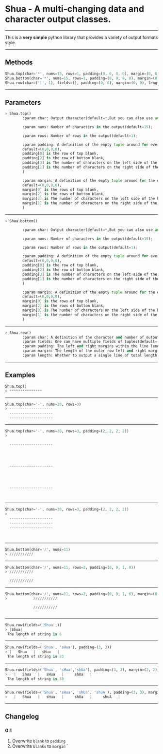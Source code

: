 # Shua - A multi-changing data and character output classes.


----------
This is a **very simple** python library that provides a variety of output formats style.


----------
## Methods
```python
Shua.top(char='*', nums=15, rows=1, padding=(0, 0, 0, 0), margin=(0, 0, 0, 0))
Shua.bottom(char='*', nums=15, rows=1, padding=(0, 0, 0, 0), margin=(0, 0, 0, 0))
Shua.row(char=('|', 1), fields=(), padding=(0, 0), margin=(0, 0), length=True)
```


----------
## Parameters
```python
> Shua.top()
        :param char: Output character(default=*,But you can also use any other arbitrary character.);

        :param nums: Number of characters in the output(default=15);

        :param rows: Number of rows in the output(default=1);

        :param padding: A definition of the empty tuple around for every row(
        default=(0,0,0,0),
        padding[0] is the row of top blank,
        padding[2] is the row of bottom blank,
        padding[3] is The number of characters on the left side of the blank,
        padding[1] is the number of characters on the right side of the blank
        )

        :param margin: A definition of the empty tuple around for the output of all(
        default=(0,0,0,0),
        margin[0] is the rows of top blank,
        margin[2] is the rows of bottom blank,
        margin[3] is The number of characters on the left side of the blank,
        margin[1] is the number of characters on the right side of the blank
        )


```


----------
```python
> Shua.bottom()

        :param char: Output character(default=*,But you can also use any other arbitrary character.);

        :param nums: Number of characters in the output(default=15);

        :param rows: Number of rows in the output(default=1);

        :param padding: A definition of the empty tuple around for every row(
        default=(0,0,0,0),
        padding[0] is the row of top blank,
        padding[2] is the row of bottom blank,
        padding[3] is The number of characters on the left side of the blank,
        padding[1] is the number of characters on the right side of the blank
        )

        :param margin: A definition of the empty tuple around for the output of all(
        default=(0,0,0,0),
        margin[0] is the rows of top blank,
        margin[2] is the rows of bottom blank,
        margin[3] is The number of characters on the left side of the blank,
        margin[1] is the number of characters on the right side of the blank
        )

```


----------


```python
> Shua.row()
        :param char: A definition of the character and number of output tuples(default=('|', 1),But you can also use any other arbitrary character.)
        :param fields: One can have multiple fields of tuples(default=())
        :param padding: The left and right margins within the line length(default=(0,0))
        :param margin: The length of the outer row left and right margins(default=(0,0))
        :param length: Whether to output a single line of total length
```


----------

## Examples
```python
Shua.top()
> ***************

```


----------

```python
Shua.top(char='-', nums=20, rows=3)
> --------------------
  --------------------
  --------------------
```


----------
```python
Shua.top(char='-', nums=20, rows=3, padding=(2, 2, 2, 2))
>

  --------------------




  --------------------




  --------------------




```


----------
```python
Shua.top(char='-', nums=20, rows=3, padding=(2, 2, 2, 2))
>
  --------------------
  --------------------
  --------------------




```


----------
```python
Shua.bottom(char='/', nums=11)
> ///////////
```


----------
```python
Shua.bottom(char='/', nums=11, rows=2, padding=(0, 0, 1, 0))
> ///////////

  ///////////
```


----------
```python
Shua.bottom(char='/', nums=11, rows=2, padding=(0, 0, 1, 6), margin=(0, 0, 0, 5))
>            ///////////

             ///////////



```


----------
```python
Shua.row(fields=('Shua',))
> |Shua|
 The length of string is 6
```


----------
```python
Shua.row(fields=('Shua', 'sHua'), padding=(3, 3))
> |   Shua   |   sHua   |
 The length of string is 23
```


----------
```python
Shua.row(fields=('Shua', 'sHua','shUa'), padding=(3, 3), margin=(2, 2))
>   |   Shua   |   sHua   |     shUa   |
 The length of string is 38
```


----------
```python
Shua.row(fields=('Shua', 'sHua', 'shUa', 'shuA'), padding=(3, 3), margin=(2, 2), length=False)
>   |   Shua   |   sHua   |     shUa   |     shuA   |
```


----------
## Changelog
### 0.1
 1. Overwrite `blank` to `padding`
 2. Overwrite `blanks` to `margin`
    `